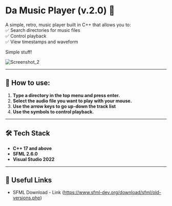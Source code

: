 # Da Music Player (v.2.0) 🎵  

A simple, retro, music player built in C++ that allows you to:  
✅ Search directories for music files  
✅ Control playback  
✅ View timestamps and waveform

Simple stuff!  

![Screenshot_2](https://github.com/user-attachments/assets/4dcee504-f691-4c06-b0c3-19f723ea13b5)

---

## 💁 How to use:
1. **Type a directory in the top menu and press enter.**
2. **Select the audio file you want to play with your mouse.**
3. **Use the arrow keys to go up-down the track list**
4. **Use the symbols to control playback.**

---

## 🛠️ Tech Stack  
- **C++ 17 and above**  
- **SFML 2.6.0**
- **Visual Studio 2022**

---

## 🔗 Useful Links  
- SFML Download - Link (https://www.sfml-dev.org/download/sfml/old-versions.php)  

